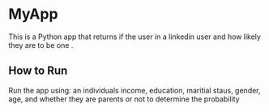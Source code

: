 # MyApp
This is a Python app that returns if the user in a linkedin user and how likely they are to be one .

## How to Run
Run the app using:
an individuals income, education, maritial staus, gender, age, and whether they are parents or not to determine the probability

